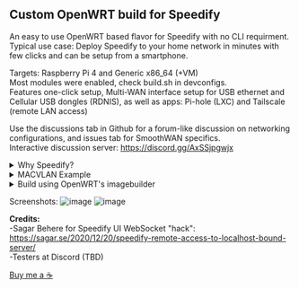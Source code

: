 ## Custom OpenWRT build for Speedify
An easy to use OpenWRT based flavor for Speedify with no CLI requirment.  
Typical use case: Deploy Speedify to your home network in minutes with few clicks and can be setup from a smartphone.

Targets: Raspberry Pi 4 and Generic x86_64 (+VM)  
Most modules were enabled, check build.sh in devconfigs.   
Features one-click setup, Multi-WAN interface setup for USB ethernet and Cellular USB dongles (RDNIS), as well as apps: Pi-hole (LXC) and Tailscale (remote LAN access)


Use the discussions tab in Github for a forum-like discussion on networking configurations, and issues tab for SmoothWAN specifics.  
Interactive discussion server: https://discord.gg/AxSSjpgwjx  
<details> 
<summary>Why Speedify?</summary>
- SDWAN-esque: Having one exit IP address like any VPN, sessions are uninterrupted. Data is duplicated (mirrored) across WANs for sensitive connections such as VoIP, video calls, and games for "seamless migration" on fault for the speed of the fastest WAN while simulatenously aggregating (splitting) bulk data across WANs per packet for the speed of the combined WANs. (bulk data transfers tolerates hiccups). <br>
- Per-WAN rating system that's based on jitter, latency, stability, and speed variations over a period of time to prevent an unstable WAN from impacting total aggregation performance. (e.g increases faulty WAN action intervals between repetitive failures)<br>
- Per-WAN VPN transport protocol for best performance in Auto mode; Protocols: HTTPS(web browsing disguise), UDP, TCP, TCP Multi.<br>
- "TCP Multiple" transport protocol feature, A.K.A parallel transfer channels in other software, allows maximum speed to be achieved on high latency, lossy, and far VPN region servers with commonly used TCP congestion controllers. <br>
- Automatic packet aggregation weighing for largely asymmetric and heterogenous WANs. Slowly adapts to speed variations.<br>
- A buffer to reduce TCP reordering. <br>
- An option for using a WAN for boost only mode with configurable speed trigger and backup only mode (low data consumption, depends on primary WAN quality rating). <br>
- TCP transport mode implements pacing (effects: low UDP-over-TCP latency overhead, low bufferbloat.) <br>
- Instant server region selection for region restricted services. Other services require fixed IP/server. <br>
- Switching critical settings such as protocols, modes, and adding new WANs without measurable disruption other than latency variation on the aggregation channel. <br>
<br>
  Most of the observations listed were observed with Speedify's log files (comprehensive) and network simulation tools.
</details>

<details> 
<summary>MACVLAN Example</summary>
<img src="https://raw.githubusercontent.com/TalalMash/SmoothWAN-web/main/macvlan.svg">
</details>

<details>
  <summary>Build using OpenWRT's imagebuilder</summary>
    - Grab your imagebuilder device target archive from: https://downloads.openwrt.org/releases/21.02.1/targets/ <br>
    - Copy files, packages, and the corresponding build.sh and .config from devconfigs folder for your device to imagebuilder root. <br>
    - Run "sh build.sh" <br>
    - Images will be located in bin/<device target>
</details>

Screenshots:
![image](https://user-images.githubusercontent.com/96490382/147124839-fdbf295e-932a-4a6f-87a7-a322605579c9.png)
![image](https://user-images.githubusercontent.com/96490382/147124822-ce79e50c-09a5-43ac-8f35-3ddb8b2be882.png)

**Credits:**  
-Sagar Behere for Speedify UI WebSocket "hack": https://sagar.se/2020/12/20/speedify-remote-access-to-localhost-bound-server/  
-Testers at Discord (TBD)

[Buy me a ☕](https://www.paypal.com/paypalme/talalmsb/1)

